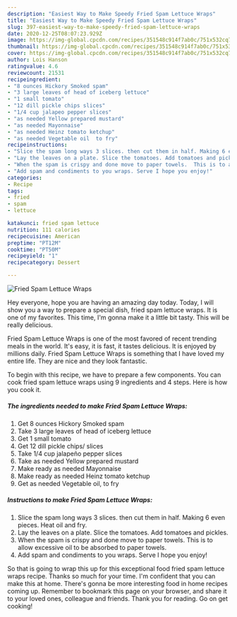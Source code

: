 ```yaml
---
description: "Easiest Way to Make Speedy Fried Spam Lettuce Wraps"
title: "Easiest Way to Make Speedy Fried Spam Lettuce Wraps"
slug: 397-easiest-way-to-make-speedy-fried-spam-lettuce-wraps
date: 2020-12-25T08:07:23.929Z
image: https://img-global.cpcdn.com/recipes/351548c914f7ab0c/751x532cq70/fried-spam-lettuce-wraps-recipe-main-photo.jpg
thumbnail: https://img-global.cpcdn.com/recipes/351548c914f7ab0c/751x532cq70/fried-spam-lettuce-wraps-recipe-main-photo.jpg
cover: https://img-global.cpcdn.com/recipes/351548c914f7ab0c/751x532cq70/fried-spam-lettuce-wraps-recipe-main-photo.jpg
author: Lois Hanson
ratingvalue: 4.6
reviewcount: 21531
recipeingredient:
- "8 ounces Hickory Smoked spam"
- "3 large leaves of head of iceberg lettuce"
- "1 small tomato"
- "12 dill pickle chips slices"
- "1/4 cup jalapeo pepper slices"
- "as needed Yellow prepared mustard"
- "as needed Mayonnaise"
- "as needed Heinz tomato ketchup"
- "as needed Vegetable oil  to fry"
recipeinstructions:
- "Slice the spam long ways 3 slices. then cut them in half. Making 6 even pieces. Heat oil and fry."
- "Lay the leaves on a plate. Slice the tomatoes. Add tomatoes and pickles."
- "When the spam is crispy and done move to paper towels.  This is to allow excessive oil to be absorbed to paper towels."
- "Add spam and condiments to you wraps. Serve I hope you enjoy!"
categories:
- Recipe
tags:
- fried
- spam
- lettuce

katakunci: fried spam lettuce 
nutrition: 111 calories
recipecuisine: American
preptime: "PT12M"
cooktime: "PT50M"
recipeyield: "1"
recipecategory: Dessert

---
```



![Fried Spam Lettuce Wraps](https://img-global.cpcdn.com/recipes/351548c914f7ab0c/751x532cq70/fried-spam-lettuce-wraps-recipe-main-photo.jpg)

Hey everyone, hope you are having an amazing day today. Today, I will show you a way to prepare a special dish, fried spam lettuce wraps. It is one of my favorites. This time, I'm gonna make it a little bit tasty. This will be really delicious.



Fried Spam Lettuce Wraps is one of the most favored of recent trending meals in the world. It's easy, it is fast, it tastes delicious. It is enjoyed by millions daily. Fried Spam Lettuce Wraps is something that I have loved my entire life. They are nice and they look fantastic.


To begin with this recipe, we have to prepare a few components. You can cook fried spam lettuce wraps using 9 ingredients and 4 steps. Here is how you cook it.

<!--inarticleads1-->

##### The ingredients needed to make Fried Spam Lettuce Wraps:

1. Get 8 ounces Hickory Smoked spam
1. Take 3 large leaves of head of iceberg lettuce
1. Get 1 small tomato
1. Get 12 dill pickle chips/ slices
1. Take 1/4 cup jalapeño pepper slices
1. Take as needed Yellow prepared mustard
1. Make ready as needed Mayonnaise
1. Make ready as needed Heinz tomato ketchup
1. Get as needed Vegetable oil,  to fry




<!--inarticleads2-->

##### Instructions to make Fried Spam Lettuce Wraps:

1. Slice the spam long ways 3 slices. then cut them in half. Making 6 even pieces. Heat oil and fry.
1. Lay the leaves on a plate. Slice the tomatoes. Add tomatoes and pickles.
1. When the spam is crispy and done move to paper towels.  This is to allow excessive oil to be absorbed to paper towels.
1. Add spam and condiments to you wraps. Serve I hope you enjoy!




So that is going to wrap this up for this exceptional food fried spam lettuce wraps recipe. Thanks so much for your time. I'm confident that you can make this at home. There's gonna be more interesting food in home recipes coming up. Remember to bookmark this page on your browser, and share it to your loved ones, colleague and friends. Thank you for reading. Go on get cooking!
